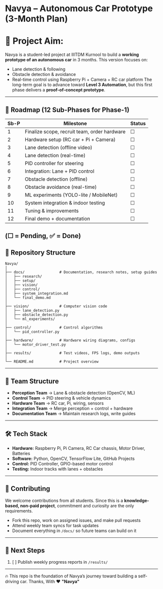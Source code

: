 # **Navya – Autonomous Car Prototype (3-Month Plan)**

# 🚗 Project Aim:
Navya is a student-led project at IIITDM Kurnool to build a **working prototype of an autonomous car** in 3 months.
This version focuses on:
* Lane detection & following
* Obstacle detection & avoidance
* Real-time control using Raspberry Pi + Camera + RC car platform
The long-term goal is to advance toward **Level 3 Automation**, but this first phase delivers a **proof-of-concept prototype**.
---

## 📅 Roadmap (12 Sub-Phases for Phase-1)
| Sb-P | Milestone                                    | Status |
| ---- | -------------------------------------------- | ------ |
| 1    | Finalize scope, recruit team, order hardware | ☐      |
| 2    | Hardware setup (RC car + Pi + Camera)        | ☐      |
| 3    | Lane detection (offline video)               | ☐      |
| 4    | Lane detection (real-time)                   | ☐      |
| 5    | PID controller for steering                  | ☐      |
| 6    | Integration: Lane + PID control              | ☐      |
| 7    | Obstacle detection (offline)                 | ☐      |
| 8    | Obstacle avoidance (real-time)               | ☐      |
| 9    | ML experiments (YOLO-lite / MobileNet)       | ☐      |
| 10   | System integration & indoor testing          | ☐      |
| 11   | Tuning & improvements                        | ☐      |
| 12   | Final demo + documentation                   | ☐      |
(☐ = Pending, ✅ = Done)
---

## 📂 Repository Structure
```
Navya/
│
├── docs/                # Documentation, research notes, setup guides
│   ├── research/
│   ├── setup/
│   ├── vision/
│   ├── control/
│   ├── system_integration.md
│   └── final_demo.md
│
├── vision/              # Computer vision code
│   ├── lane_detection.py
│   ├── obstacle_detection.py
│   └── ml_experiments/
│
├── control/             # Control algorithms
│   └── pid_controller.py
│
├── hardware/            # Hardware wiring diagrams, configs
│   └── motor_driver_test.py
│
├── results/             # Test videos, FPS logs, demo outputs
│
└── README.md            # Project overview
```
---

## 👥 Team Structure
* **Perception Team** → Lane & obstacle detection (OpenCV, ML)
* **Control Team** → PID steering & vehicle dynamics
* **Hardware Team** → RC car, Pi, wiring, sensors
* **Integration Team** → Merge perception + control + hardware
* **Documentation Team** → Maintain research logs, write guides
---

## 🛠️ Tech Stack
* **Hardware:** Raspberry Pi, Pi Camera, RC Car chassis, Motor Driver, Batteries
* **Software:** Python, OpenCV, TensorFlow Lite, GitHub Projects
* **Control:** PID Controller, GPIO-based motor control
* **Testing:** Indoor tracks with lanes + obstacles
---

## 🤝 Contributing
We welcome contributions from all students. Since this is a **knowledge-based, non-paid project**, commitment and curiosity are the only requirements.
* Fork this repo, work on assigned issues, and make pull requests
* Attend weekly team syncs for task updates
* Document everything in `/docs/` so future teams can build on it
---

## 📌 Next Steps
1. [ ] Publish weekly progress reports in `/results/`

---
🔥 This repo is the foundation of Navya’s journey toward building a self-driving car.
Thanks,
With ❤️ **"Navya"**

